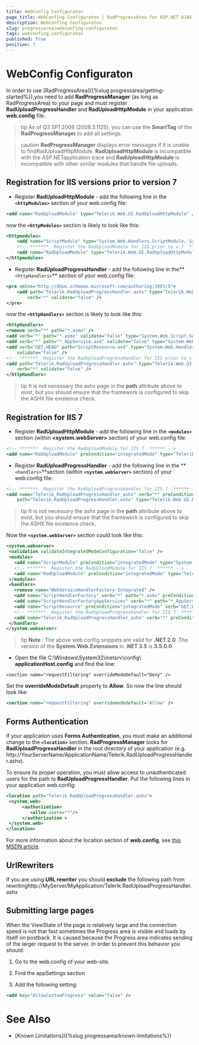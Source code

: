 ```yaml
---
title: WebConfig Configuraton
page_title: WebConfing Configuraton | RadProgressArea for ASP.NET AJAX Documentation
description: WebConfing Configuraton
slug: progressarea/webconfing-configuraton
tags: webconfing,configuraton
published: True
position: 7
---
```


# WebConfig Configuraton



In order to use [RadProgressArea]({%slug progressarea/getting-started%}),you need to add **RadProgressManager** (as long as RadProgressArea) to your page and must register **RadUploadProgressHandler** and **RadUploadHttpModule** in your application **web.config** file.

>tip As of Q3 SP1 2008 (2008.3.1125), you can use the **SmartTag** of the **RadProgressManager** to add all settings.
>


>caution  **RadProgressManager** displays error messages if it is unable to findRadUploadHttpModule. **RadUploadHttpModule** is incompatible with the ASP.NETapplication trace and **RadUploadHttpModule** is incompatible with other similar modules that handle file uploads.
>




## Registration for IIS versions prior to version 7





* Register **RadUploadHttpModule** - add the following line in the **`<httpModules>`** section of your web.config file:

````XML
<add name="RadUploadModule" type="Telerik.Web.UI.RadUploadHttpModule" />
````



now the **`<httpModules>`** section is likely to look like this:

````XML
<httpmodules>  
	<add name="ScriptModule" type="System.Web.Handlers.ScriptModule, System.Web.Extensions, Version=1.0.61025.0, Culture=neutral, PublicKeyToken=31bf3856ad364e35" />  
	<!-- *******  Register the RadUploadModule for IIS prior to v.7  ****** -->  
	<add name="RadUploadModule" type="Telerik.Web.UI.RadUploadHttpModule" />
</httpmodules>
````



* Register **RadUploadProgressHandler** - add the following line in the**`<httpHandlers>`** section of your web.config file:

````XML
<pre xmlns="http://ddue.schemas.microsoft.com/authoring/2003/5">
	<add path="Telerik.RadUploadProgressHandler.ashx" type="Telerik.Web.UI.RadUploadProgressHandler"
		verb="*" validate="false" />
</pre>
````



now the **`<httpHandlers>`** section is likely to look like this:

````XML
<httpHandlers>
<remove verb="*" path="*.asmx" />
<add verb="*" path="*.asmx" validate="false" type="System.Web.Script.Services.ScriptHandlerFactory, System.Web.Extensions, Version=1.0.61025.0, Culture=neutral, PublicKeyToken=31bf3856ad364e35" />
<add verb="*" path="*_AppService.axd" validate="false" type="System.Web.Script.Services.ScriptHandlerFactory, System.Web.Extensions, Version=1.0.61025.0, Culture=neutral, PublicKeyToken=31bf3856ad364e35" />
<add verb="GET,HEAD" path="ScriptResource.axd" type="System.Web.Handlers.ScriptResourceHandler, System.Web.Extensions, Version=1.0.61025.0, Culture=neutral, PublicKeyToken=31bf3856ad364e35"
	validate="false" />
<!-- *******  Register the RadUploadProgressHandler for IIS prior to v.7  ****** -->
<add path="Telerik.RadUploadProgressHandler.ashx" type="Telerik.Web.UI.RadUploadProgressHandler"
	verb="*" validate="false" />
</httpHandlers>
````



>tip It is not necessary the ashx page in the **path** attribute above to exist, but you should ensure that the framework is configured to skip the ASHX file existence check.
>


## Registration for IIS 7



* Register **RadUploadHttpModule** - add the following line in the **`<modules>`** section (within **<system.webServer>** section) of your web.config file:

````XML
<!-- *******  Register the RadUploadModule for IIS 7  ****** -->
<add name="RadUploadModule" preCondition="integratedMode" type="Telerik.Web.UI.RadUploadHttpModule" />
````



* Register **RadUploadProgressHandler** - add the following line in the **`<handlers>`**section (within **`<system.webServer>`** section) of your web.config file:

````XML
<!-- *******  Register the RadUploadProgressHandler for IIS 7  ****** -->
<add name="Telerik_RadUploadProgressHandler_ashx" verb="*" preCondition="integratedMode"
	path="Telerik.RadUploadProgressHandler.ashx" type="Telerik.Web.UI.RadUploadProgressHandler" />
````



>tip It is not necessary the ashx page in the **path** attribute above to exist, but you should ensure that the framework is configured to skip the ASHX file existence check.
>


Now the **`<system.webServer>`** section could look like this:

````XML
<system.webserver>
 <validation validateIntegratedModeConfiguration="false" />
 <modules>
   <add name="ScriptModule" preCondition="integratedMode" type="System.Web.Handlers.ScriptModule, System.Web.Extensions, Version=1.0.61025.0, Culture=neutral, PublicKeyToken=31bf3856ad364e35" />
   <!-- *******  Register the RadUploadModule for IIS 7  ****** -->
   <add name="RadUploadModule" preCondition="integratedMode" type="Telerik.Web.UI.RadUploadHttpModule" />
 </modules>
 <handlers>
   <remove name="WebServiceHandlerFactory-Integrated" />
   <add name="ScriptHandlerFactory" verb="*" path="*.asmx" preCondition="integratedMode" type="System.Web.Script.Services.ScriptHandlerFactory, System.Web.Extensions, Version=1.0.61025.0, Culture=neutral, PublicKeyToken=31bf3856ad364e35" />
   <add name="ScriptHandlerFactoryAppServices" verb="*" path="*_AppService.axd" preCondition="integratedMode" type="System.Web.Script.Services.ScriptHandlerFactory, System.Web.Extensions, Version=1.0.61025.0, Culture=neutral, PublicKeyToken=31bf3856ad364e35" />
   <add name="ScriptResource" preCondition="integratedMode" verb="GET,HEAD" path="ScriptResource.axd" type="System.Web.Handlers.ScriptResourceHandler, System.Web.Extensions, Version=1.0.61025.0, Culture=neutral, PublicKeyToken=31bf3856ad364e35" />
   <!-- *******  Register the RadUploadProgressHandler for IIS 7  ****** -->
   <add name="Telerik_RadUploadProgressHandler_ashx" verb="*" preCondition="integratedMode" path="Telerik.RadUploadProgressHandler.ashx" type="Telerik.Web.UI.RadUploadProgressHandler" />
 </handlers>
</system.webserver>
````





>tip  **Note** : The above web.config snippets are valid for **.NET 2.0** .The version of the **System.Web.Extensions** in **.NET 3.5** is **3.5.0.0** 
>


* Open the file C:\Windows\System32\inetsrv\config\ **applicationHost.config** and find the line:

`<section name="requestFiltering" overrideModeDefault="Deny" />`

Set the **overrideModeDefault** property to **Allow**. So now the line should look like:

````XML
<section name="requestFiltering" overridemodedefault="Allow" />
````



## Forms Authentication

If your application uses **Forms Authentication**, you must make an additional change to the **`<location>`** section. **RadProgressManager** looks for **RadUploadProgressHandler** in the root directory of your application (e.g. http://YourServerName/ApplicationName/Telerik.RadUploadProgressHandler.ashx).

To ensure its proper operation, you must allow access to unauthenticated users for the path to **RadUploadProgressHandler**. Put the following lines in your application web.config:

````XML
<location path="Telerik.RadUploadProgressHandler.ashx">
 <system.web>
	  <authorization>
		 <allow users="*"/>
	  </authorization >
 </system.web>
</location>
````



For more information about the location section of **web.config**, see [this MSDN article](http://msdn2.microsoft.com/en-us/library/ms178692.aspx).

## UrlRewriters

If you are using **URL rewriter** you should **exclude** the following path from rewritinghttp://MyServer/MyApplication/Telerik.RadUploadProgressHandler.ashx

## Submitting large pages

When the ViewState of the page is relatively large and the connection speed is not that fast sometimes the Progress area is visible and loads by itself on postback. It is caused because the Progress area indicates sending of the larger request to the server. In order to prevent this behavior you should:

1. Go to the web.config of your web-site.

1. Find the appSettings section

1. Add the following setting:

````XML
<add key="AllowCustomProgress" value="false" />
````



# See Also

 * [Known Limitations]({%slug progressarea/known-limitations%})

